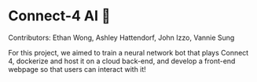 # Connect-4 AI 🤖
Contributors: Ethan Wong, Ashley Hattendorf, John Izzo, Vannie Sung

For this project, we aimed to train a neural network bot that plays Connect 4, dockerize and host it on a cloud back-end, and develop a front-end webpage so that users can interact with it! 
